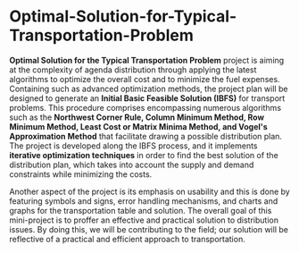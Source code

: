 
# Optimal-Solution-for-Typical-Transportation-Problem

**Optimal Solution for the Typical Transportation Problem** project is aiming at the complexity of agenda distribution through applying the latest algorithms to optimize the overall cost and to minimize the fuel expenses. Containing such as advanced optimization methods, the project plan will be designed to generate an **Initial Basic Feasible Solution (IBFS)** for transport problems. This procedure comprises encompassing numerous algorithms such as the **Northwest Corner Rule, Column Minimum Method, Row Minimum Method, Least Cost or Matrix Minima Method, and Vogel's Approximation Method** that facilitate drawing a possible distribution plan. The project is developed along the IBFS process, and it implements **iterative optimization techniques** in order to find the best solution of the distribution plan, which takes into account the supply and demand constraints while minimizing the costs.


Another aspect of the project is its emphasis on usability and this is done by featuring symbols and signs, error handling mechanisms, and charts and graphs for the transportation table and solution. The overall goal of this mini-project is to proffer an effective and practical solution to distribution issues. By doing this, we will be contributing to the field; our solution will be reflective of a practical and efficient approach to transportation.
